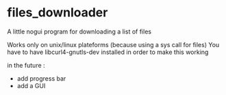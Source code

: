 # files_downloader
A little nogui program for downloading a list of files

Works only on unix/linux plateforms (because using a sys call for files)
You have to have libcurl4-gnutls-dev installed in order to make this working

in the future :
  - add progress bar
  - add a GUI
